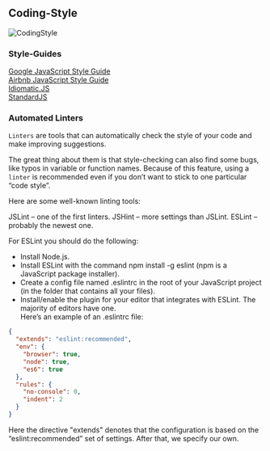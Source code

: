 ## Coding-Style

![CodingStyle](./images/coding-style.png)

### Style-Guides
[Google JavaScript Style Guide](https://google.github.io/styleguide/jsguide.html)  
[Airbnb JavaScript Style Guide](https://github.com/airbnb/javascript)  
[Idiomatic.JS](https://github.com/rwaldron/idiomatic.js)  
[StandardJS](https://standardjs.com/)  

### Automated Linters
``Linters`` are tools that can automatically check the style of your code and make improving suggestions.

The great thing about them is that style-checking can also find some bugs, like typos in variable or function names. Because of this feature, using a ``linter`` is recommended even if you don’t want to stick to one particular “code style”.

Here are some well-known linting tools:

JSLint – one of the first linters.
JSHint – more settings than JSLint.
ESLint – probably the newest one.

For ESLint you should do the following:

- Install Node.js.
- Install ESLint with the command npm install -g eslint (npm is a JavaScript package installer).
- Create a config file named .eslintrc in the root of your JavaScript project (in the folder that contains all your files).
- Install/enable the plugin for your editor that integrates with ESLint. The majority of editors have one.  
Here’s an example of an .eslintrc file:
```JSON
{
  "extends": "eslint:recommended",
  "env": {
    "browser": true,
    "node": true,
    "es6": true
  },
  "rules": {
    "no-console": 0,
    "indent": 2
  }
}
```
Here the directive "extends" denotes that the configuration is based on the “eslint:recommended” set of settings. After that, we specify our own.
